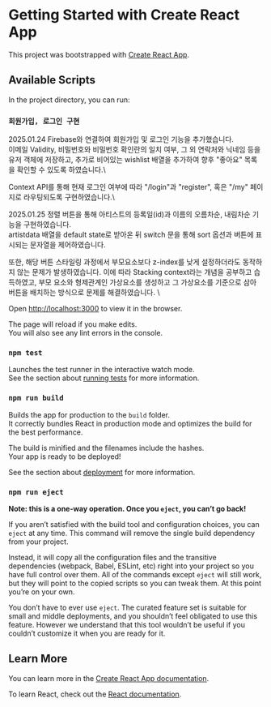 # Getting Started with Create React App

This project was bootstrapped with [Create React App](https://github.com/facebook/create-react-app).

## Available Scripts

In the project directory, you can run:

### `회원가입, 로그인 구현`

2025.01.24
Firebase와 연결하여 회원가입 및 로그인 기능을 추가했습니다.\
이메일 Validity, 비밀번호와 비밀번호 확인란의 일치 여부, 그 외 연락처와 닉네임 등을 유저 객체에 저장하고, 추가로 비어있는 wishlist 배열을 추가하여 향후 "좋아요" 목록을 확인할 수 있도록 하였습니다.\

Context API를 통해 현재 로그인 여부에 따라 "/login"과 "register", 혹은 "/my" 페이지로 라우팅되도록 구현하였습니다.\



2025.01.25
정렬 버튼을 통해 아티스트의 등록일(id)과 이름의 오름차순, 내림차순 기능을 구현하였습니다.\
artistdata 배열을 default state로 받아온 뒤 switch 문을 통해 sort 옵션과 버튼에 표시되는 문자열을 제어하였습니다.

또한, 해당 버튼 스타일링 과정에서 부모요소보다 z-index를 낮게 설정하더라도 동작하지 않는 문제가 발생하였습니다.
이에 따라 Stacking context라는 개념을 공부하고 습득하였고, 부모 요소와 형제관계인 가상요소를 생성하고 그 가상요소를 기준으로 삼아 버튼을 배치하는 방식으로 문제를 해결하였습니다.
\





Open [http://localhost:3000](http://localhost:3000) to view it in the browser.

The page will reload if you make edits.\
You will also see any lint errors in the console.

### `npm test`

Launches the test runner in the interactive watch mode.\
See the section about [running tests](https://facebook.github.io/create-react-app/docs/running-tests) for more information.

### `npm run build`

Builds the app for production to the `build` folder.\
It correctly bundles React in production mode and optimizes the build for the best performance.

The build is minified and the filenames include the hashes.\
Your app is ready to be deployed!

See the section about [deployment](https://facebook.github.io/create-react-app/docs/deployment) for more information.

### `npm run eject`

**Note: this is a one-way operation. Once you `eject`, you can’t go back!**

If you aren’t satisfied with the build tool and configuration choices, you can `eject` at any time. This command will remove the single build dependency from your project.

Instead, it will copy all the configuration files and the transitive dependencies (webpack, Babel, ESLint, etc) right into your project so you have full control over them. All of the commands except `eject` will still work, but they will point to the copied scripts so you can tweak them. At this point you’re on your own.

You don’t have to ever use `eject`. The curated feature set is suitable for small and middle deployments, and you shouldn’t feel obligated to use this feature. However we understand that this tool wouldn’t be useful if you couldn’t customize it when you are ready for it.

## Learn More

You can learn more in the [Create React App documentation](https://facebook.github.io/create-react-app/docs/getting-started).

To learn React, check out the [React documentation](https://reactjs.org/).
